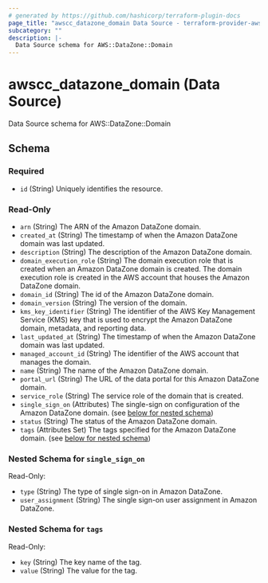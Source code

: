 ```yaml
---
# generated by https://github.com/hashicorp/terraform-plugin-docs
page_title: "awscc_datazone_domain Data Source - terraform-provider-awscc"
subcategory: ""
description: |-
  Data Source schema for AWS::DataZone::Domain
---
```


# awscc_datazone_domain (Data Source)

Data Source schema for AWS::DataZone::Domain



<!-- schema generated by tfplugindocs -->
## Schema

### Required

- `id` (String) Uniquely identifies the resource.

### Read-Only

- `arn` (String) The ARN of the Amazon DataZone domain.
- `created_at` (String) The timestamp of when the Amazon DataZone domain was last updated.
- `description` (String) The description of the Amazon DataZone domain.
- `domain_execution_role` (String) The domain execution role that is created when an Amazon DataZone domain is created. The domain execution role is created in the AWS account that houses the Amazon DataZone domain.
- `domain_id` (String) The id of the Amazon DataZone domain.
- `domain_version` (String) The version of the domain.
- `kms_key_identifier` (String) The identifier of the AWS Key Management Service (KMS) key that is used to encrypt the Amazon DataZone domain, metadata, and reporting data.
- `last_updated_at` (String) The timestamp of when the Amazon DataZone domain was last updated.
- `managed_account_id` (String) The identifier of the AWS account that manages the domain.
- `name` (String) The name of the Amazon DataZone domain.
- `portal_url` (String) The URL of the data portal for this Amazon DataZone domain.
- `service_role` (String) The service role of the domain that is created.
- `single_sign_on` (Attributes) The single-sign on configuration of the Amazon DataZone domain. (see [below for nested schema](#nestedatt--single_sign_on))
- `status` (String) The status of the Amazon DataZone domain.
- `tags` (Attributes Set) The tags specified for the Amazon DataZone domain. (see [below for nested schema](#nestedatt--tags))

<a id="nestedatt--single_sign_on"></a>
### Nested Schema for `single_sign_on`

Read-Only:

- `type` (String) The type of single sign-on in Amazon DataZone.
- `user_assignment` (String) The single sign-on user assignment in Amazon DataZone.


<a id="nestedatt--tags"></a>
### Nested Schema for `tags`

Read-Only:

- `key` (String) The key name of the tag.
- `value` (String) The value for the tag.
